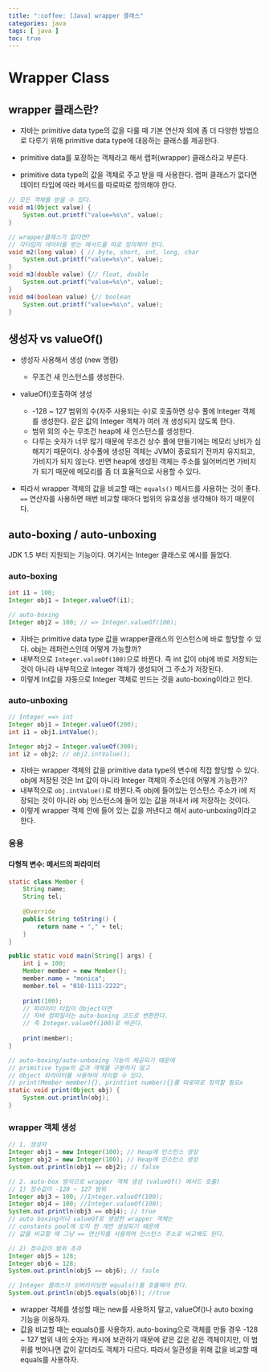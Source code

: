 ```yaml
---
title: ":coffee: [Java] wrapper 클래스"
categories: java
tags: [ java ]
toc: true
---
```


# Wrapper Class

## wrapper 클래스란?

- 자바는 primitive data type의 값을 다룰 때 기본 연산자 외에 좀 더 다양한 방법으로 다루기 위해 primitive data type에 대응하는 클래스를 제공한다.

- primitive data를 포장하는 객체라고 해서 랩퍼(wrapper) 클래스라고 부른다.
- primitive data type의 값을 객체로 주고 받을 때 사용한다. 랩퍼 클래스가 없다면 데이터 타입에 따라 메서드를 따로따로 정의해야 한다. 

```java
// 모든 객체를 받을 수 있다.
void m1(Object value) {
    System.out.printf("value=%s\n", value);
}

// wrapper클래스가 없다면? 
// 각타입의 데이터를 받는 메서드를 따로 정의해야 한다.
void m2(long value) { // byte, short, int, long, char
	System.out.printf("value=%s\n", value);
} 
void m3(double value) {// float, double
	System.out.printf("value=%s\n", value);
} 
void m4(boolean value) {// boolean
	System.out.printf("value=%s\n", value);
} 
```

## 생성자 vs valueOf()

- 생성자 사용해서 생성 (new 명령)
  - 무조건 새 인스턴스를 생성한다.
- valueOf()호출하여 생성
  - -128 ~ 127 범위의 수(자주 사용되는 수)로 호출하면 상수 풀에 Integer 객체를 생성한다. 같은 값의 Integer 객체가 여러 개 생성되지 않도록 한다.
  - 범위 외의 수는 무조건 heap에 새 인스턴스를 생성한다.
  - 다루는 숫자가 너무 많기 때문에 무조건 상수 풀에 만들기에는 메모리 낭비가 심해지기 때문이다. 상수풀에 생성된 객체는 JVM이 종료되기 전까지 유지되고, 가비지가 되지 않는다. 반면 heap에 생성된 객체는 주소를 잃어버리면 가비지가 되기 때문에 메모리를 좀 더 효율적으로 사용할 수 있다. 

- 따라서  wrapper 객체의 값을 비교할 때는 `equals()` 메서드를 사용하는 것이 좋다. `==` 연산자를 사용하면 매번 비교할 때마다 범위의 유효성을 생각해야 하기 때문이다. 

## auto-boxing / auto-unboxing

JDK 1.5 부터 지원되는 기능이다. 여기서는 Integer 클래스로 예시를 들었다.

### auto-boxing

```java
int i1 = 100;
Integer obj1 = Integer.valueOf(i1);

// auto-boxing
Integer obj2 = 100; // => Integer.valueOf(100);
```

- 자바는 primitive data type 값을 wrapper클래스의 인스턴스에 바로 할당할 수 있다. obj는 레퍼런스인데 어떻게 가능할까?
- 내부적으로 `Integer.valueOf(100)`으로 바뀐다. 즉 int 값이 obj에 바로 저장되는 것이 아니라 내부적으로 Integer 객체가 생성되어 그 주소가 저장된다.
- 이렇게 Int값을 자동으로 Integer 객체로 만드는 것을 auto-boxing이라고 한다.

### auto-unboxing

```java
// Integer ==> int
Integer obj1 = Integer.valueOf(200);
int i1 = obj1.intValue();

Integer obj2 = Integer.valueOf(300);
int i2 = obj2; // obj2.intValue();
```

- 자바는 wrapper 객체의 값을  primitive data type의 변수에 직접 할당할 수 있다. obj에 저장된 것은 Int 값이 아니라 Integer 객체의 주소인데 어떻게 가능한가?
- 내부적으로 `obj.intValue()`로 바뀐다.즉 obj에 들어있는 인스턴스 주소가 i에 저장되는 것이 아니라 obj 인스턴스에 들어 있는 값을 꺼내서 i에 저장하는 것이다.
- 이렇게 wrapper 객체 안에 들어 있는 값을 꺼낸다고 해서 auto-unboxing이라고 한다.



### 응용

#### 다형적 변수: 메서드의 파라미터

```java
static class Member {
    String name;
    String tel;
    
    @Override
    public String toString() {
        return name + "," + tel;
    }
}

public static void main(String[] args) {
    int i = 100;
    Member member = new Member();
    member.name = "monica";
    member.tel = "010-1111-2222";
    
    print(100);
    // 파라미터 타입이 Object이면
    // 자바 컴파일러는 auto-boxing 코드로 변환한다.
    // 즉 Integer.valueOf(100)로 바꾼다. 
    
    print(member);
}

// auto-boxing/auto-unboxing 기능이 제공되기 때문에
// primitive type의 값과 객체를 구분하지 않고 
// Object 파라미터를 사용하여 처리할 수 있다.
// print(Member member){}, print(int number){}를 따로따로 정의할 필요x
static void print(Object obj) {
    System.out.println(obj);
}
```

### wrapper 객체 생성

```java
// 1. 생성자
Integer obj1 = new Integer(100); // Heap에 인스턴스 생성
Integer obj2 = new Integer(100); // Heap에 인스턴스 생성
System.out.println(obj1 == obj2); // false

// 2. auto-box 방식으로 wrapper 객체 생성 (valueOf() 메서드 호출)
// 1) 정수값이 -128 ~ 127 범위
Integer obj3 = 100; //Integer.valueOf(100);
Integer obj4 = 100; //Integer.valueOf(100);
System.out.println(obj3 == obj4); // true
// auto boxing이나 valueOf로 생성한 wrapper 객체는
// constants pool에 오직 한 개만 생성되기 때문에 
// 값을 비교할 때 그냥 == 연산자를 사용하여 인스턴스 주소로 비교해도 된다.

// 2) 정수값이 범위 초과
Integer obj5 = 128;
Integer obj6 = 128;
System.out.println(obj5 == obj6); // fasle

// Integer 클래스가 오버라이딩한 equals()를 호출해야 한다.
System.out.println(obj5.equals(obj6)); //true
```

- wrapper 객체를 생성할 때는 new를 사용하지 말고, valueOf()나 auto boxing 기능을 이용하자.
- 값을 비교할 때는 equals()를 사용하자. auto-boxing으로 객체를 만들 경우 -128 ~ 127 범위 내의 숫자는 캐시에 보관하기 때문에 같은 값은 같은 객체이지만, 이 범위를 벗어나면 값이 같더라도 객체가 다르다. 따라서 일관성을 위해 값을 비교할 때 equals를 사용하자.



